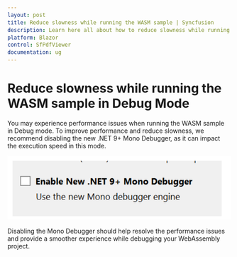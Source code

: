 ```yaml
---
layout: post
title: Reduce slowness while running the WASM sample | Syncfusion
description: Learn here all about how to reduce slowness while running the WASM sample in Debug Mode in Blazor SfPdfViewer component and more.
platform: Blazor
control: SfPdfViewer
documentation: ug
---
```


# Reduce slowness while running the WASM sample in Debug Mode

You may experience performance issues when running the WASM sample in Debug mode. To improve performance and reduce slowness, we recommend disabling the new .NET 9+ Mono Debugger, as it can impact the execution speed in this mode.

![Mono Debugger](../../pdfviewer-2/images/mono_debugger.png)

Disabling the Mono Debugger should help resolve the performance issues and provide a smoother experience while debugging your WebAssembly project.
